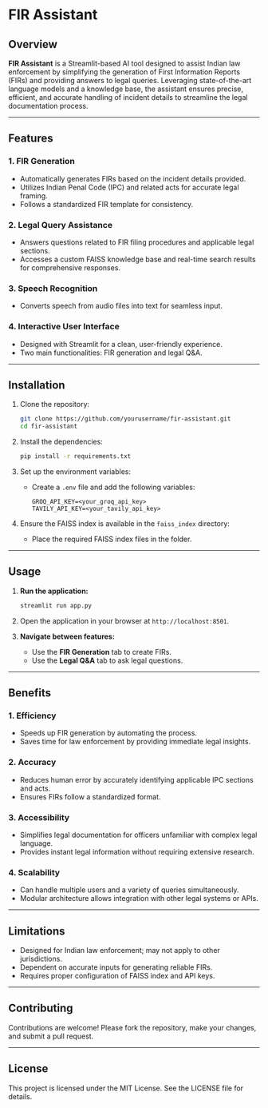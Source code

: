 # FIR Assistant

## Overview

**FIR Assistant** is a Streamlit-based AI tool designed to assist Indian law enforcement by simplifying the generation of First Information Reports (FIRs) and providing answers to legal queries. Leveraging state-of-the-art language models and a knowledge base, the assistant ensures precise, efficient, and accurate handling of incident details to streamline the legal documentation process.

---

## Features

### 1. **FIR Generation**
   - Automatically generates FIRs based on the incident details provided.
   - Utilizes Indian Penal Code (IPC) and related acts for accurate legal framing.
   - Follows a standardized FIR template for consistency.

### 2. **Legal Query Assistance**
   - Answers questions related to FIR filing procedures and applicable legal sections.
   - Accesses a custom FAISS knowledge base and real-time search results for comprehensive responses.

### 3. **Speech Recognition**
   - Converts speech from audio files into text for seamless input.

### 4. **Interactive User Interface**
   - Designed with Streamlit for a clean, user-friendly experience.
   - Two main functionalities: FIR generation and legal Q&A.

---

## Installation

1. Clone the repository:
   ```bash
   git clone https://github.com/yourusername/fir-assistant.git
   cd fir-assistant
   ```

2. Install the dependencies:
   ```bash
   pip install -r requirements.txt
   ```

3. Set up the environment variables:
   - Create a `.env` file and add the following variables:
     ```
     GROQ_API_KEY=<your_groq_api_key>
     TAVILY_API_KEY=<your_tavily_api_key>
     ```

4. Ensure the FAISS index is available in the `faiss_index` directory:
   - Place the required FAISS index files in the folder.

---

## Usage

1. **Run the application:**
   ```bash
   streamlit run app.py
   ```

2. Open the application in your browser at `http://localhost:8501`.

3. **Navigate between features:**
   - Use the **FIR Generation** tab to create FIRs.
   - Use the **Legal Q&A** tab to ask legal questions.

---

## Benefits

### 1. **Efficiency**
   - Speeds up FIR generation by automating the process.
   - Saves time for law enforcement by providing immediate legal insights.

### 2. **Accuracy**
   - Reduces human error by accurately identifying applicable IPC sections and acts.
   - Ensures FIRs follow a standardized format.

### 3. **Accessibility**
   - Simplifies legal documentation for officers unfamiliar with complex legal language.
   - Provides instant legal information without requiring extensive research.

### 4. **Scalability**
   - Can handle multiple users and a variety of queries simultaneously.
   - Modular architecture allows integration with other legal systems or APIs.

---

## Limitations
- Designed for Indian law enforcement; may not apply to other jurisdictions.
- Dependent on accurate inputs for generating reliable FIRs.
- Requires proper configuration of FAISS index and API keys.

---

## Contributing
Contributions are welcome! Please fork the repository, make your changes, and submit a pull request.

---

## License
This project is licensed under the MIT License. See the LICENSE file for details.
